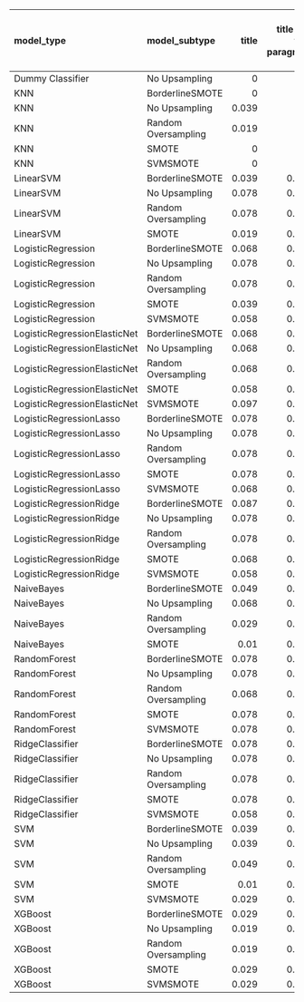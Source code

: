 | model_type                   | model_subtype       |   title |   title and first paragraph | title and 5 sentences   |   title and 10 sentences |   title and first sentence each paragraph |   raw text |
|:-----------------------------|:--------------------|--------:|----------------------------:|:------------------------|-------------------------:|------------------------------------------:|-----------:|
| Dummy Classifier             | No Upsampling       |   0     |                       0     | 0.000                   |                    0     |                                     0     |      0     |
| KNN                          | BorderlineSMOTE     |   0     |                       0     | 0.000                   |                    0     |                                     0     |      0     |
| KNN                          | No Upsampling       |   0.039 |                       0     | 0.010                   |                    0.019 |                                     0.01  |      0.029 |
| KNN                          | Random Oversampling |   0.019 |                       0     | 0.000                   |                    0.01  |                                     0     |      0     |
| KNN                          | SMOTE               |   0     |                       0     | 0.000                   |                    0     |                                     0     |      0     |
| KNN                          | SVMSMOTE            |   0     |                       0     | 0.000                   |                    0     |                                     0     |      0     |
| LinearSVM                    | BorderlineSMOTE     |   0.039 |                       0.058 | 0.087                   |                    0.107 |                                     0.117 |      0.107 |
| LinearSVM                    | No Upsampling       |   0.078 |                       0.058 | 0.087                   |                    0.107 |                                     0.117 |      0.107 |
| LinearSVM                    | Random Oversampling |   0.078 |                       0.058 | 0.087                   |                    0.107 |                                     0.117 |      0.107 |
| LinearSVM                    | SMOTE               |   0.019 |                       0.058 | 0.087                   |                    0.107 |                                     0.117 |      0.107 |
| LogisticRegression           | BorderlineSMOTE     |   0.068 |                       0.068 | 0.068                   |                    0.097 |                                     0.117 |      0.097 |
| LogisticRegression           | No Upsampling       |   0.078 |                       0.049 | 0.097                   |                    0.097 |                                     0.107 |      0.107 |
| LogisticRegression           | Random Oversampling |   0.078 |                       0.049 | 0.078                   |                    0.078 |                                     0.117 |      0.097 |
| LogisticRegression           | SMOTE               |   0.039 |                       0.039 | 0.078                   |                    0.097 |                                     0.107 |      0.097 |
| LogisticRegression           | SVMSMOTE            |   0.058 |                       0.029 | 0.068                   |                    0.068 |                                     0.087 |      0.087 |
| LogisticRegressionElasticNet | BorderlineSMOTE     |   0.068 |                       0.078 | 0.049                   |                    0.087 |                                     0.107 |      0.087 |
| LogisticRegressionElasticNet | No Upsampling       |   0.068 |                       0.087 | 0.068                   |                    0.087 |                                     0.117 |      0.097 |
| LogisticRegressionElasticNet | Random Oversampling |   0.068 |                       0.078 | 0.068                   |                    0.087 |                                     0.087 |      0.068 |
| LogisticRegressionElasticNet | SMOTE               |   0.058 |                       0.068 | 0.068                   |                    0.087 |                                     0.087 |      0.107 |
| LogisticRegressionElasticNet | SVMSMOTE            |   0.097 |                       0.068 | 0.078                   |                    0.078 |                                     0.078 |      0.078 |
| LogisticRegressionLasso      | BorderlineSMOTE     |   0.078 |                       0.039 | 0.097                   |                    0.049 |                                     0.087 |      0.049 |
| LogisticRegressionLasso      | No Upsampling       |   0.078 |                       0.049 | 0.097                   |                    0.049 |                                     0.068 |      0.068 |
| LogisticRegressionLasso      | Random Oversampling |   0.078 |                       0.049 | 0.078                   |                    0.049 |                                     0.068 |      0.039 |
| LogisticRegressionLasso      | SMOTE               |   0.078 |                       0.049 | 0.078                   |                    0.049 |                                     0.078 |      0.068 |
| LogisticRegressionLasso      | SVMSMOTE            |   0.068 |                       0.068 | 0.078                   |                    0.039 |                                     0.068 |      0.058 |
| LogisticRegressionRidge      | BorderlineSMOTE     |   0.087 |                       0.058 | 0.087                   |                    0.107 |                                     0.107 |      0.097 |
| LogisticRegressionRidge      | No Upsampling       |   0.078 |                       0.068 | 0.097                   |                    0.107 |                                     0.087 |      0.117 |
| LogisticRegressionRidge      | Random Oversampling |   0.078 |                       0.058 | 0.087                   |                    0.097 |                                     0.097 |      0.107 |
| LogisticRegressionRidge      | SMOTE               |   0.068 |                       0.068 | 0.087                   |                    0.107 |                                     0.107 |      0.097 |
| LogisticRegressionRidge      | SVMSMOTE            |   0.058 |                       0.049 | 0.087                   |                    0.097 |                                     0.097 |      0.087 |
| NaiveBayes                   | BorderlineSMOTE     |   0.049 |                       0.049 | 0.078                   |                    0.058 |                                     0.068 |      0.029 |
| NaiveBayes                   | No Upsampling       |   0.068 |                       0.117 | 0.136                   |                    0.117 |                                     0.117 |      0.117 |
| NaiveBayes                   | Random Oversampling |   0.029 |                       0.029 | 0.039                   |                    0.039 |                                     0.019 |      0.039 |
| NaiveBayes                   | SMOTE               |   0.01  |                       0.058 | 0.039                   |                    0.049 |                                     0.029 |      0.029 |
| RandomForest                 | BorderlineSMOTE     |   0.078 |                       0.117 | 0.136                   |                    0.117 |                                     0.117 |      0.117 |
| RandomForest                 | No Upsampling       |   0.078 |                       0.117 | 0.146                   |                    0.136 |                                     0.107 |      0.126 |
| RandomForest                 | Random Oversampling |   0.068 |                       0.078 | 0.117                   |                    0.126 |                                     0.136 |      0.146 |
| RandomForest                 | SMOTE               |   0.078 |                       0.078 | 0.136                   |                    0.136 |                                     0.136 |      0.078 |
| RandomForest                 | SVMSMOTE            |   0.078 |                       0.126 | **0.165**               |                    0.146 |                                     0.136 |      0.146 |
| RidgeClassifier              | BorderlineSMOTE     |   0.078 |                       0.049 | 0.087                   |                    0.087 |                                     0.087 |      0.107 |
| RidgeClassifier              | No Upsampling       |   0.078 |                       0.049 | 0.087                   |                    0.087 |                                     0.087 |      0.107 |
| RidgeClassifier              | Random Oversampling |   0.078 |                       0.049 | 0.087                   |                    0.087 |                                     0.087 |      0.107 |
| RidgeClassifier              | SMOTE               |   0.078 |                       0.049 | 0.087                   |                    0.087 |                                     0.087 |      0.107 |
| RidgeClassifier              | SVMSMOTE            |   0.058 |                       0.039 | 0.068                   |                    0.078 |                                     0.087 |      0.078 |
| SVM                          | BorderlineSMOTE     |   0.039 |                       0.049 | 0.049                   |                    0.058 |                                     0.049 |      0.087 |
| SVM                          | No Upsampling       |   0.039 |                       0.049 | 0.049                   |                    0.049 |                                     0.068 |      0.078 |
| SVM                          | Random Oversampling |   0.049 |                       0.058 | 0.058                   |                    0.058 |                                     0.078 |      0.097 |
| SVM                          | SMOTE               |   0.01  |                       0.049 | 0.039                   |                    0.058 |                                     0.049 |      0.087 |
| SVM                          | SVMSMOTE            |   0.029 |                       0.019 | 0.039                   |                    0.058 |                                     0.087 |      0.087 |
| XGBoost                      | BorderlineSMOTE     |   0.029 |                       0.019 | 0.039                   |                    0.097 |                                     0.058 |      0.117 |
| XGBoost                      | No Upsampling       |   0.019 |                       0.039 | 0.049                   |                    0.087 |                                     0.097 |      0.078 |
| XGBoost                      | Random Oversampling |   0.019 |                       0.039 | 0.019                   |                    0.078 |                                     0.117 |      0.087 |
| XGBoost                      | SMOTE               |   0.029 |                       0.049 | 0.039                   |                    0.107 |                                     0.087 |      0.078 |
| XGBoost                      | SVMSMOTE            |   0.029 |                       0.039 | 0.058                   |                    0.087 |                                     0.068 |      0.107 |